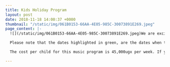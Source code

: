 ```yaml
---
title: Kids Holiday Program
layout: post
date: 2018-11-18 14:00:37 +0000
thumbnail: "/static/img/061B0153-66AA-4E05-985C-30073891E269.jpeg"
page_content: |-
  ![](/static/img/061B0153-66AA-4E05-985C-30073891E269.jpeg)We are excited to have yet another fun-filled time with kids in our community, as they learn guitar, violin, piano and drums. Of course there will be lots of fun filled activities and snacks too. The kids will be professionally taught, observed and a report will be made at the end, about their experience during this program, which will be given to their parents/guardians. Our aim is provide a service that wholesomely benefits these young people and creates a safe and conducive atmosphere to learn about music.

  Please note that the dates highlighted in green, are the dates when the classes will be happening. The program will start on the 10th of December 2018 every Monday, Wednesday and Friday from 9am till 12 noon. We shall be breaking off for the festive season on the 21st of December and the program will resume on the 4th of January till the 30th of January 2019.

  The cost per child for this music program is 45,000ugx per week. If you would like to register your child/children for this program please send an email to ian@amfutureug.com or call us on +256 706 559 412.

---
```

